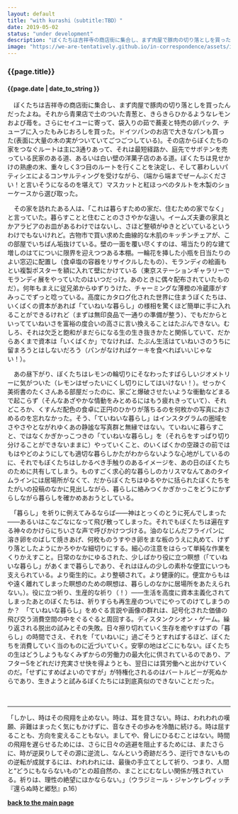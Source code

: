 ```yaml
---
layout: default
title: "with kurashi（subtitle:TBD）"
date: 2019-05-02
status: "under development"
description: "ぼくたちは吉祥寺の商店街に集合し、まず肉屋で豚肉の切り落としを買ったんだったよね。それから青果店で土のついた青葱と、きらきらひかるようなレモンおよび苺を。"
image: "https://we-are-tentatively.github.io/in-correspondence/assets/images/in-correspondence.jpg"
---
```


### {{page.title}}

#### {{page.date | date_to_string }}

　ぼくたちは吉祥寺の商店街に集合し、まず肉屋で豚肉の切り落としを買ったんだったよね。それから青果店で土のついた青葱と、きらきらひかるようなレモンおよび苺を。さらにセイユーに寄って、袋入りの茹で蕎麦と特売の卵パック、チューブに入ったもみじおろしを買った。ドイツパンのお店で大きなパンも買った(表面に大量の木の実がついていてごつごつしている)。その店からぼくたちの家をつなぐルートは主に3通りあって、それは最短経路か、庭先でサボテンを売っている民家のある道、あるいは白い壁の洋菓子店のある道。ぼくたちは見せかけの熟慮の末、重々しく3つ目のルートを行くことを決定し、そして慕わしいパティシエによるコンサルティングを受けながら、（端から端までぜーんぶください！と言いそうになるのを堪えて）マスカットと紅ほっぺのタルトを木製のショーケースから選び取った。

　その家を訪れたある人は、「これは暮らすための家だ、住むための家でなく」と言っていた。暮らすことと住むことのささやかな違い。イームズ夫妻の家具とかアラビアのお皿があるわけではないし、さほど整頓がゆきとどいているというわけでもないけれど。古物市で買い求めた曲線的な木肌のキッチンチェアが、この部屋でいちばん垢抜けている。壁の一面を覆い尽くすのは、場当たり的な建て増しのはてについに限界を迎えつつある本棚。一輪花を挿した小瓶を日当たりのよい窓辺に配置し（食卓塩の容器をリサイクルしたもの）、モランディの絵画もとい複製ポスターを額に入れて壁にかけている（東京ステーションギャラリーでモランディ展をやっていたのはいつだっけ。あのときに偶々配布されていたものだ）。何年もまえに従兄弟からゆずりうけた、チャーミングな薄橙の冷蔵庫がすみっこでずっと唸っている。高度にカタログ化された世界に住まうぼくたちは、いくばくの資本があれば「ていねいな暮らし」の様相を驚くほど簡単に手に入れることができるけれど（まずは無印良品で一通りの準備が整う）、でもだからといってていねいさを富裕の度合いの高さに言い換えることはたぶんできない。むしろ、それは欠乏と飽和がまだらになる生の生き抜きかたと関係していて、だからあくまで資本は「いくばくか」でなければ、たぶん生活はていねいさのうちに留まろうとはしないだろう（パンがなければケーキを食べればいいじゃない！）。

　あの昼下がり、ぼくたちはレモンの輪切りにそなわったすばらしいジオメトリーに気がついた（レモンはぜったいにくし切りにしてはいけない！）。せっかく美術書のたくさんある部屋だったのに、家ごと爆破させたいような衝動などまるで起こらず（そんなあざやかな情動をみとめるにはもう疲れきっていて）、それどころか、くすんだ配色の食卓に正円のひかりが落ちるのを何枚かの写真におさめるのを忘れなかった。そう、「ていねいな暮らし」はインスタグラムの圏域をさやさやとながれゆくあの静謐な写真群と無縁ではない。ていねいに暮らすこと、ではなくかぎかっこつきの「ていねいな暮らし」を（それらをすっぱり切り分けることができないままに）やっていくこと、のいくばくかの空疎さの前ではもはやどのようにしても適切な暮らしかたがわからないような心地がしているのに、それでもぼくたちはしかるべき手触りのあるイメージを、あの日のぼくたちのために共有してしまう。ものすごく求心的な暮らしのカリスマなんてあのタイムラインには居場所がなくて、だからぼくたちはゆるやかに括られたぼくたちをたがいの投稿のなかに見出しながら、暮らしに絡みつくかぎかっこをどうにかずらしながら暮らしを確かめあおうとしている。

　「暮らし」を祈りに例えてみるならば——神はとっくのとうに死んでしまった——あるいはこなごなになって飛び散ってしまった。それでもぼくたちは遍在する神々のかけらにちいさな声で呼びかけつづける。油のなじんだフライパンに溶き卵をのばして焼きあげ、何枚ものうすやき卵をまな板のうえに丸めて、けずり落としたようにかろやかな細切りにする。細心の注意をはらって単純な作業をくりかえすこと。日常のなかにゆるされた、少しばかり役に立つ瞑想（「ていねいな暮らし」があくまで暮らしであり、それはほんの少しの素朴な便宜にいつも支えられている。より衛生的に。より整頓されて。より健康的に。便宜からもはや遠く離れてしまった瞑想のための瞑想は、暮らしのなかに居場所をあたえられない。）。役に立つ祈り、生産的な祈り（！）——生活を高度に資本主義化されてしまったあとのぼくたちは、祈りすらも再生産のついでにやってのけてしまうのか？　「ていねいな暮らし」をめぐる言説や画像の群れは、記号化された価値の飛び交う消費空間の中をぐるぐると周回する。ディスタンクシオン・ゲーム。繰り返される脱出の試みとその失敗。日々擦り切れていく生存を癒やすはずの「暮らし」の時間でさえ、それを「ていねいに」過ごそうとすればするほど、ぼくたちを消費していく当のものに近づいていく。安寧の地はどこにもない。ぼくたちの生はどうしようもなくみずからの労働力の最大化に供されているのであり、アフター5をどれだけ充実させ快を得ようとも、翌日には賃労働へと出かけていくのだ。「せずにすめばよいのですが」が特権化されるのはバートルビーが死ぬからであり、生きようと試みるぼくたちには到底真似のできないことだった。

　

***

「しかし、時はその飛翔を止めない。時は、耳を貸さない。時は、われわれの嘆願、非難はまったく気にもかけずに、音なきその歩みを冷酷に続ける。時は屈することも、方向を変えることもない。ましてや、脅しにひるむことはない。時間の飛翔を遅らせるためには、さらに日々の逃避を阻止するためには、またさらに、時が逆戻りしてその源に逆流し、なんという奇跡だろう、逆行できないものの逆転が成就するには、われわれには、最後の手立てとして祈り、つまり、人間と“どうにもならないもの”との超自然の、まことにむなしい関係が残されている。祈りは、理性の絶望にほかならない。」（ウラジミール・ジャンケレヴィッチ『還らぬ時と郷愁』p.16）


**[back to the main page](https://we-are-tentatively.github.io/in-correspondence)**

